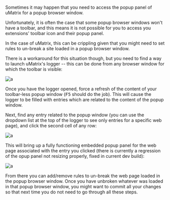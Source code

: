 Sometimes it may happen that you need to access the popup panel of uMatrix for a popup browser window.

Unfortunately, it is often the case that some popup browser windows won't have a toolbar, and this means it is not possible for you to access you extensions' toolbar icon and their popup panel.

In the case of uMatrix, this can be crippling given that you might need to set rules to un-break a site loaded in a popup browser window.

There is a workaround for this situation though, but you need to find a way to launch uMatrix's logger -- this can be done from any browser window for which the toolbar is visible:

![a](https://user-images.githubusercontent.com/585534/33516598-7172ce30-d743-11e7-8240-35d6dbec43fd.png)

Once you have the logger opened, force a refresh of the content of your toolbar-less popup window (<kbd>F5</kbd> should do the job). This will cause the logger to be filled with entries which are related to the content of the popup window.

Next, find any entry related to the popup window (you can use the dropdown list at the top of the logger to see only entries for a specific web page), and click the second cell of any row:

![a](https://user-images.githubusercontent.com/585534/33516619-db581a26-d743-11e7-920b-a5f91ac41552.png)

This will bring up a fully functioning embedded popup panel for the web page associated with the entry you clicked (there is currently a regression of the opup panel not resizing properly, fixed in current dev build):

![a](https://user-images.githubusercontent.com/585534/33516656-707e44c2-d744-11e7-83ec-7d8761265f01.png)

From there you can add/remove rules to un-break the web page loaded in the popup browser window. Once you have unbroken whatever was loaded in that popup browser window, you might want to commit all your changes so that next time you do not need to go through all these steps.